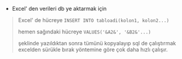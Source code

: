 - Excel' den verileri db ye aktarmak için
> Excel' de hücreye `INSERT INTO tabloadi(kolon1, kolon2...)`
>
> hemen sağındaki hücreye `VALUES('&A2&', '&B2&'...)`
>
> şeklinde yazıldıktan sonra tümünü kopyalayıp sql de çalıştırmak excelden sürükle bırak yöntemine göre çok daha hızlı çalışır.
